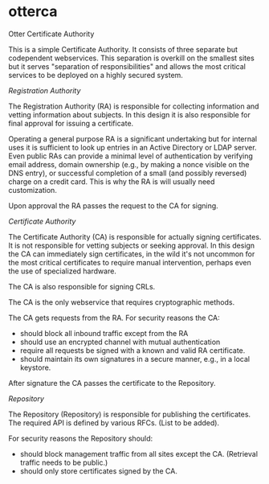 otterca
=======

Otter Certificate Authority

This is a simple Certificate Authority. It consists of three
separate but codependent webservices. This separation is overkill
on the smallest sites but it serves "separation of responsibilities"
and allows the most critical services to be deployed on a highly
secured system.

_Registration Authority_ 

The Registration Authority (RA) is responsible for collecting information 
and vetting information about subjects. In this design it is also
responsible for final approval for issuing a certificate.

Operating a general purpose RA is a significant undertaking but
for internal uses it is sufficient to look up entries in an
Active Directory or LDAP server. Even public RAs can provide a
minimal level of authentication by verifying email address,
domain ownership (e.g., by making a nonce visible on the DNS
entry), or successful completion of a small (and possibly reversed)
charge on a credit card. This is why the RA is will usually need
customization.

Upon approval the RA passes the request to the CA for signing.

_Certificate Authority_

The Certificate Authority (CA) is responsible for actually signing
certificates. It is not responsible for vetting subjects or seeking
approval. In this design the CA can immediately sign certificates,
in the wild it's not uncommon for the most critical certificates
to require manual intervention, perhaps even the use of specialized
hardware.

The CA is also responsible for signing CRLs.

The CA is the only webservice that requires cryptographic methods.

The CA gets requests from the RA. For security reasons the CA:

 - should block all inbound traffic except from the RA
 - should use an encrypted channel with mutual authentication
 - require all requests be signed with a known and valid RA certificate.
 - should maintain its own signatures in a secure manner, e.g.,
   in a local keystore.

After signature the CA passes the certificate to the Repository.

_Repository_

The Repository (Repository) is responsible for publishing the
certificates. The required API is defined by various RFCs. (List
to be added).

For security reasons the Repository should:

 - should block management traffic from all sites except the CA.
   (Retrieval traffic needs to be public.)
 - should only store certificates signed by the CA.
